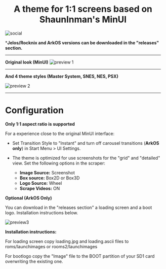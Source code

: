 <h1 align="center">A theme for 1:1 screens based on ShaunInman's MinUI</h1>


![social](https://github.com/user-attachments/assets/6a342b6c-18d8-4eef-a848-6444123d128c)




***Jelos/Rocknix and ArkOS versions can be downloaded in the "releases" section.**
<hr/>

**Original look (MinUI)**
![preview 1](https://github.com/user-attachments/assets/2ce6196f-e821-46d1-bc4b-cb0cc99ed9da)

<hr/>

**And 4 theme styles (Master System, SNES, NES, PSX)**

![preview 2](https://github.com/user-attachments/assets/84bd2b3e-9efd-4785-82b5-43022c6a4a84)

<hr/>

# Configuration

**Only 1:1 aspect ratio is supported**

For a experience close to the original MinUI interface: 

- Set Transition Style to "Instant" and turn off carousel transitions (**ArkOS only**) in Start Menu > UI Settings.
- The theme is optimized for use screenshots for the "grid" and "detailed" view. Set the following options in the scraper:

	- **Image Source:** Screenshot
	- **Box source:** Box2D or Box3D
	- **Logo Source:** Wheel
 	- **Scrape Videos:** ON
  


**Optional (ArkOS Only)**

You can download in the "releases section" a loading screen and a boot logo. Installation instructions below.

![preview3](https://github.com/user-attachments/assets/c398861b-2767-4c8a-a866-e6d24810a312)

**Installation instructions:**

For loading screen copy loading.jpg and loading.ascii files to roms/launchimages or rooms2/launchimages

For bootlogo copy the "Image" file to the BOOT partition of your SD1 card overwriting the existing one.

